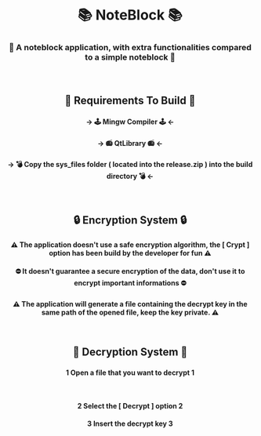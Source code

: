 # <p align="center"> 📚 NoteBlock 📚 <p>
### <p align="center"> 📘 A noteblock application, with extra functionalities compared to a simple noteblock 📘 <p><br>

## <p align="center">🔨 Requirements To Build 🔨</p>
#### <p align="center">-> 🕹️ Mingw Compiler 🕹️ <- </p>
#### <p align="center">-> 📻 QtLibrary 📻 <- </p>
#### <p align="center">-> 💣 Copy the sys_files folder ( located into the release.zip ) into the build directory 💣 <- </p><br>

## <p align="center">🔒 Encryption System 🔒</p>
#### <p align="center"> ⚠️ The application doesn't use a safe encryption algorithm, the [ Crypt ] option has been build by the developer for fun ⚠️</p>
#### <p align="center"> ⛔ It doesn't guarantee a secure encryption of the data, don't use it to encrypt important informations ⛔ </p>
#### <p align="center"> ⚠️ The application will generate a file containing the decrypt key in the same path of the opened file, keep the key private. ⚠️ </p><br>

## <p align="center">🔏 Decryption System 🔏</p>
#### <p align="center"> 1️ Open a file that you want to decrypt 1️</p>️
#### <p align="center"> 2️️ Select the [ Decrypt ] option 2️</p>
#### <p align="center"> 3️️ Insert the decrypt key 3️</p>
